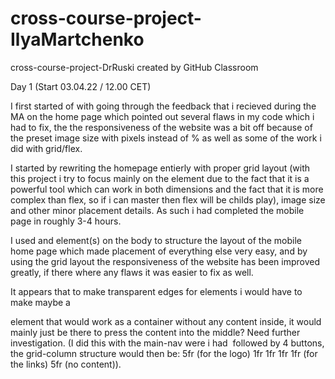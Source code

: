 # cross-course-project-IlyaMartchenko
cross-course-project-DrRuski created by GitHub Classroom

Day 1 (Start 03.04.22 / 12.00 CET)

I first started of with going through the feedback that i recieved during the MA on the home page  which pointed out several flaws in my code which i had to fix, the the responsiveness of the website was a bit off because of the preset image size with pixels instead of % as well as some of the work i did with grid/flex.

I started by rewriting the homepage entierly with proper grid layout (with this project i try to focus mainly on the <grid> element due to the fact that it is a powerful tool which can work in both dimensions and the fact that it is more complex than flex, so if i can master <grid> then flex will be childs play), image size and other minor placement details. As such i had completed the mobile page in roughly 3-4 hours.

I used <gird> and <grid-area> element(s) on the body to structure the layout of the mobile home page which made placement of everything else very easy, and by using the grid layout the responsiveness of the website has been improved greatly, if there where any flaws it was easier to fix as well.

<Grid> It appears that to make transparent edges for elements i would have to make maybe a <div> element that would work as a <grid> container without any content inside, it would mainly just be there to press the content into the middle? Need further investigation. (I did this with the main-nav were i had <img of logo> followed by 4 buttons, the grid-column structure would then be:
5fr (for the logo) 1fr 1fr 1fr 1fr (for the links) 5fr (no content)).

